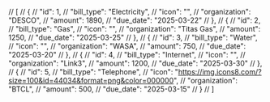 // [
//   {
//     "id": 1,
//     "bill_type": "Electricity",
//     "icon": "",
//     "organization": "DESCO",
//     "amount": 1890,
//     "due_date": "2025-03-22"
//   },
//   {
//     "id": 2,
//     "bill_type": "Gas",
//     "icon": "",
//     "organization": "Titas Gas",
//     "amount": 1250,
//     "due_date": "2025-03-25"
//   },
//   {
//     "id": 3,
//     "bill_type": "Water",
//     "icon": "",
//     "organization": "WASA",
//     "amount": 750,
//     "due_date": "2025-03-20"
//   },
//   {
//     "id": 4,
//     "bill_type": "Internet",
//     "icon": "",
//     "organization": "Link3",
//     "amount": 1200,
//     "due_date": "2025-03-30"
//   },
//   {
//     "id": 5,
//     "bill_type": "Telephone",
//     "icon": "https://img.icons8.com/?size=100&id=44034&format=png&color=000000",
//     "organization": "BTCL",
//     "amount": 500,
//     "due_date": "2025-03-15"
//   }
// ]
